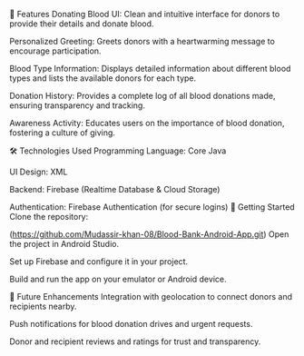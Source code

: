 🚀 Features
Donating Blood UI: Clean and intuitive interface for donors to provide their details and donate blood.

Personalized Greeting: Greets donors with a heartwarming message to encourage participation.

Blood Type Information: Displays detailed information about different blood types and lists the available donors for each type.

Donation History: Provides a complete log of all blood donations made, ensuring transparency and tracking.

Awareness Activity: Educates users on the importance of blood donation, fostering a culture of giving.

🛠 Technologies Used
Programming Language: Core Java

UI Design: XML

Backend: Firebase (Realtime Database & Cloud Storage)

Authentication: Firebase Authentication (for secure logins)
🚀 Getting Started
Clone the repository:

(https://github.com/Mudassir-khan-08/Blood-Bank-Android-App.git)
Open the project in Android Studio.

Set up Firebase and configure it in your project.

Build and run the app on your emulator or Android device.

🌱 Future Enhancements
Integration with geolocation to connect donors and recipients nearby.

Push notifications for blood donation drives and urgent requests.

Donor and recipient reviews and ratings for trust and transparency.
